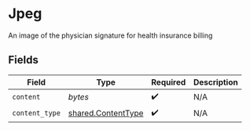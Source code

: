 # Jpeg

An image of the physician signature for health insurance billing


## Fields

| Field                                                    | Type                                                     | Required                                                 | Description                                              |
| -------------------------------------------------------- | -------------------------------------------------------- | -------------------------------------------------------- | -------------------------------------------------------- |
| `content`                                                | *bytes*                                                  | :heavy_check_mark:                                       | N/A                                                      |
| `content_type`                                           | [shared.ContentType](../../models/shared/contenttype.md) | :heavy_check_mark:                                       | N/A                                                      |